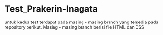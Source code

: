 # Test_Prakerin-Inagata

untuk kedua test terdapat pada masing - masing branch yang tersedia pada repository berikut. Masing - masing branch berisi file HTML dan CSS
